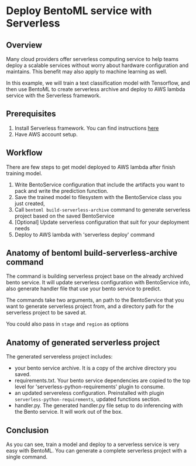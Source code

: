 # Deploy BentoML service with Serverless

## Overview

Many cloud providers offer serverless computing service to help teams deploy a
scalable services without worry about hardware configuration and maintains. This
benefit may also apply to machine learning as well.

In this example, we will train a text classification model with Tensorflow, and
then use BentoML to create serverless archive and deploy to AWS lambda service
with the Serverless framework.

## Prerequisites

1. Install Serverless framework.  You can find instructions [here](https://serverless.com/framework/docs/getting-started/)
2. Have AWS account setup.


## Workflow
There are few steps to get model deployed to AWS lambda after finish training
model.

1. Write BentoService configuration that include the artifacts you want to pack
   and write the prediction function.
2. Save the trained model to filesystem with the BentoService class you just created, 
3. Call `bentoml build-serverless-archive` command to generate serverless
   project based on the saved BentoService
4. [Optional] Update serverless configuration that suit for your deployment
   needs
5. Deploy to AWS lambda with 'serverless deploy' command


## Anatomy of bentoml build-serverless-archive command
The command is building serverless project base on the already archived bento
service.  It will update serverless configuration with BentoService info, also
generate handler file that use your bento service to predict.

The commands take two arguments, an path to the BentoService that you want to
generate serverless project from, and a directory path for the serverless
project to be saved at.

You could also pass in `stage` and `region` as options


## Anatomy of generated serverless project
The generated servereless project includes:

* your bento service archive. It is a copy of the archive directory you saved.
* requirements.txt.  Your bento service dependencies are copied to the top level
  for 'serverless-python-requirements' plugin to consume.
* an updated servereless configuration.  Preinstalled with plugin
  `serverless-python-requirements`, updated functions section.
* handler.py.  The generated handler.py file setup to do inferencing with the
  Bento service.  It will work out of the box.


## Conclusion

As you can see, train a model and deploy to a serverless service is very easy
with BentoML.  You can generate a complete serverless project with a single
command.
